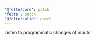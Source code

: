 ```yaml
---
'@felte/core': patch
'felte': patch
'@felte/solid': patch
---
```


Listen to programmatic changes of inputs
